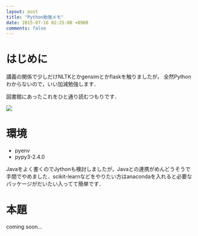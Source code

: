 ```yaml
---
layout: post
title: "Python勉強メモ"
date: 2015-07-16 02:25:00 +0900
comments: false
---
```


# はじめに

講義の関係で少しだけNLTKとかgensimとかflaskを触りましたが，
全然Pythonわからないので，いい加減勉強します．

図書館にあったこれをひと通り読むつもりです．


<a href="http://www.amazon.co.jp/gp/product/4873116880/ref=as_li_ss_il?ie=UTF8&camp=247&creative=7399&creativeASIN=4873116880&linkCode=as2&tag=algebrae-22"><img border="0" src="http://ws-fe.amazon-adsystem.com/widgets/q?_encoding=UTF8&ASIN=4873116880&Format=_SL110_&ID=AsinImage&MarketPlace=JP&ServiceVersion=20070822&WS=1&tag=algebrae-22" ></a><img src="http://ir-jp.amazon-adsystem.com/e/ir?t=algebrae-22&l=as2&o=9&a=4873116880" width="1" height="1" border="0" alt="" style="border:none !important; margin:0px !important;" />

# 環境

- pyenv
- pypy3-2.4.0

Javaをよく書くのでJythonも検討しましたが，Javaとの連携がめんどうそうで手間でやめました．scikit-learnなどをやりたい方はanacondaを入れると必要なパッケージがだいたい入ってて簡単です．

# 本題

coming soon...